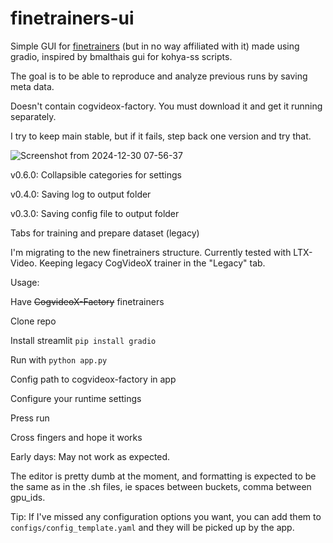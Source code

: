 # finetrainers-ui


Simple GUI for [finetrainers](https://github.com/a-r-r-o-w/finetrainers) (but in no way affiliated with it) made using gradio, inspired by bmalthais gui for kohya-ss scripts.

The goal is to be able to reproduce and analyze previous runs by saving meta data. 

Doesn't contain cogvideox-factory. You must download it and get it running separately.

I try to keep main stable, but if it fails, step back one version and try that.


![Screenshot from 2024-12-30 07-56-37](https://github.com/user-attachments/assets/91b947db-1e50-42e0-8d12-28b436bf837d)

v0.6.0: Collapsible categories for settings

v0.4.0: Saving log to output folder

v0.3.0: Saving config file to output folder

Tabs for training and prepare dataset (legacy)

I'm migrating to the new finetrainers structure. Currently tested with LTX-Video. Keeping legacy CogVideoX trainer in the "Legacy" tab.




Usage:

Have ~~CogvideoX-Factory~~ finetrainers

Clone repo

Install streamlit `pip install gradio`

Run with `python app.py`

Config path to cogvideox-factory in app

Configure your runtime settings

Press run

Cross fingers and hope it works



Early days: May not work as expected.

The editor is pretty dumb at the moment, and formatting is expected to be the same as in the .sh files, ie spaces between buckets, comma between gpu_ids.


Tip:
If I've missed any configuration options you want, you can add them to `configs/config_template.yaml` and they will be picked up by the app.
